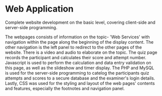 # Web Application
 Complete website development on the basic level, covering client-side and server-side programming.
 
 The webpages consists of information on the topic- 'Web Services' with navigation within the page along the beginning of the display content. The other navigation is the left panel to redirect to the other pages of the website. There is a video and audio to elaborate on the topic. The quiz page records the participant and calculates their score and attempt number. Javascript is used to perform the calculation and data entry validation on this page, as well as the slideshow and timer display. The PHP and MySQL is used for the server-side programming to catelog the participants quiz attempts and scores to a secure database and the examiner's login details. Lastly, CSS was used for the styling and layout of the web pages' contents and features, especially the footnotes and navigation panel.
